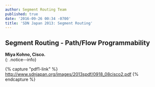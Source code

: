 ```yaml
---
author: Segment Routing Team
published: true
date: '2016-09-26 00:34 -0700'
title: 'SDN Japan 2013: Segment Routing'
---
```

## Segment Routing - Path/Flow Programmability  

**Miya Kohno, Cisco.**  
{: .notice--info}

{% capture "pdf1-link" %}
http://www.sdnjapan.org/images/2013spdf/0918_08cisco2.pdf
{% endcapture %}

<div id="pdf1"></div>
<script>
        PDFObject.embed("{{ pdf1-link }}",
                        "#pdf1",
                        {height: "500px"});
</script>

